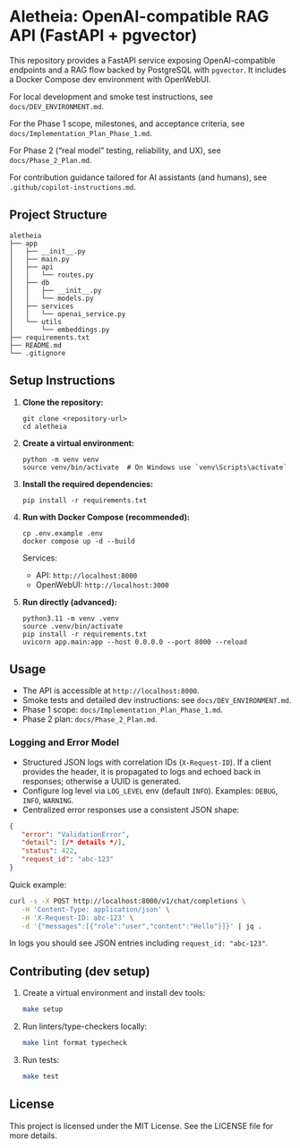 # Aletheia: OpenAI-compatible RAG API (FastAPI + pgvector)

This repository provides a FastAPI service exposing OpenAI-compatible endpoints and a RAG flow backed by PostgreSQL with `pgvector`. It includes a Docker Compose dev environment with OpenWebUI.

For local development and smoke test instructions, see `docs/DEV_ENVIRONMENT.md`.

For the Phase 1 scope, milestones, and acceptance criteria, see `docs/Implementation_Plan_Phase_1.md`.

For Phase 2 (“real model” testing, reliability, and UX), see `docs/Phase_2_Plan.md`.

For contribution guidance tailored for AI assistants (and humans), see `.github/copilot-instructions.md`.

## Project Structure

```
aletheia
├── app
│   ├── __init__.py
│   ├── main.py
│   ├── api
│   │   └── routes.py
│   ├── db
│   │   ├── __init__.py
│   │   └── models.py
│   ├── services
│   │   └── openai_service.py
│   └── utils
│       └── embeddings.py
├── requirements.txt
├── README.md
└── .gitignore
```

## Setup Instructions

1. **Clone the repository:**
   ```
   git clone <repository-url>
   cd aletheia
   ```

2. **Create a virtual environment:**
   ```
   python -m venv venv
   source venv/bin/activate  # On Windows use `venv\Scripts\activate`
   ```

3. **Install the required dependencies:**
   ```
   pip install -r requirements.txt
   ```

4. **Run with Docker Compose (recommended):**
   ```
   cp .env.example .env
   docker compose up -d --build
   ```

   Services:
   - API: `http://localhost:8000`
   - OpenWebUI: `http://localhost:3000`

5. **Run directly (advanced):**
   ```
   python3.11 -m venv .venv
   source .venv/bin/activate
   pip install -r requirements.txt
   uvicorn app.main:app --host 0.0.0.0 --port 8000 --reload
   ```

## Usage

- The API is accessible at `http://localhost:8000`.
- Smoke tests and detailed dev instructions: see `docs/DEV_ENVIRONMENT.md`.
- Phase 1 scope: `docs/Implementation_Plan_Phase_1.md`.
- Phase 2 plan: `docs/Phase_2_Plan.md`.

### Logging and Error Model

- Structured JSON logs with correlation IDs (`X-Request-ID`). If a client provides the header, it is propagated to logs and echoed back in responses; otherwise a UUID is generated.
- Configure log level via `LOG_LEVEL` env (default `INFO`). Examples: `DEBUG`, `INFO`, `WARNING`.
- Centralized error responses use a consistent JSON shape:

```json
{
   "error": "ValidationError",
   "detail": [/* details */],
   "status": 422,
   "request_id": "abc-123"
}
```

Quick example:

```bash
curl -s -X POST http://localhost:8000/v1/chat/completions \
   -H 'Content-Type: application/json' \
   -H 'X-Request-ID: abc-123' \
   -d '{"messages":[{"role":"user","content":"Hello"}]}' | jq .
```

In logs you should see JSON entries including `request_id: "abc-123"`.

## Contributing (dev setup)

1. Create a virtual environment and install dev tools:
   ```bash
   make setup
   ```
2. Run linters/type-checkers locally:
   ```bash
   make lint format typecheck
   ```
3. Run tests:
   ```bash
   make test
   ```

## License

This project is licensed under the MIT License. See the LICENSE file for more details.
